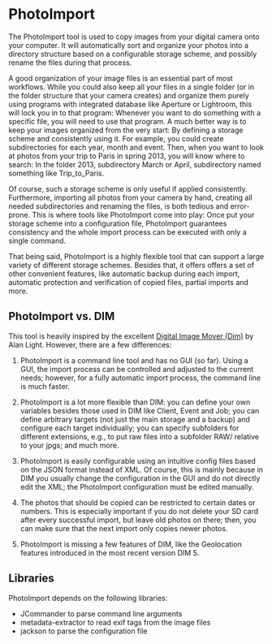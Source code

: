 PhotoImport
===========

The PhotoImport tool is used to copy images from your digital camera onto your computer. It will automatically sort and organize your photos into a directory structure based on a configurable storage scheme, and possibly rename the files during that process.

A good organization of your image files is an essential part of most workflows. While you could also keep all your files in a single folder (or in the folder structure that your camera creates) and organize them purely using programs with integrated database like Aperture or Lightroom, this will lock you in to that program: Whenever you want to do something with a specific file, you will need to use that program. A much better way is to keep your images organized from the very start: By defining a storage scheme and consistently using it. For example, you could create subdirectories for each year, month and event. Then, when you want to look at photos from your trip to Paris in spring 2013, you will know where to search: In the folder 2013, subdirectory March or April, subdirectory named something like Trip_to_Paris.

Of course, such a storage scheme is only useful if applied consistently. Furthermore, importing all photos from your camera by hand, creating all needed subdirectories and renaming the files, is both tedious and error-prone. This is where tools like PhotoImport come into play: Once put your storage scheme into a configuration file, PhotoImport guarantees consistency and the whole import process can be executed with only a single command.

That being said, PhotoImport is a highly flexible tool that can support a large variety of different storage schemes. Besides that, it offers offers a set of other convenient features, like automatic backup during each import, automatic protection and verification of copied files, partial imports and more.


PhotoImport vs. DIM
-------------------

This tool is heavily inspired by the excellent [Digital Image Mover (Dim)](http://www.alanlight.com/dim/Dim.htm) by Alan Light. However, there are a few differences:

1.	PhotoImport is a command line tool and has no GUI (so far). Using a GUI, the import process can be controlled and adjusted to the current needs; however, for a fully automatic import process, the command line is much faster.

2.	PhotoImport is a lot more flexible than DIM: you can define your own variables besides those used in DIM like Client, Event and Job; you can define arbitrary targets (not just the main storage and a backup) and configure each target individually; you can specify subfolders for different extensions, e.g., to put raw files into a subfolder RAW/ relative to your jpgs; and much more.

3.	PhotoImport is easily configurable using an intuitive config files based on the JSON format instead of XML. Of course, this is mainly because in DIM you usually change the configuration in the GUI and do not directly edit the XML; the PhotoImport configuration must be edited manually.

4.	The photos that should be copied can be restricted to certain dates or numbers. This is especially important if you do not delete your SD card after every successful import, but leave old photos on there; then, you can make sure that the next import only copies newer photos.

5.	PhotoImport is missing a few features of DIM, like the Geolocation features introduced in the most recent version DIM 5.


Libraries
---------

PhotoImport depends on the following libraries:
-	JCommander to parse command line arguments
-	metadata-extractor to read exif tags from the image files
-	jackson to parse the configuration file
